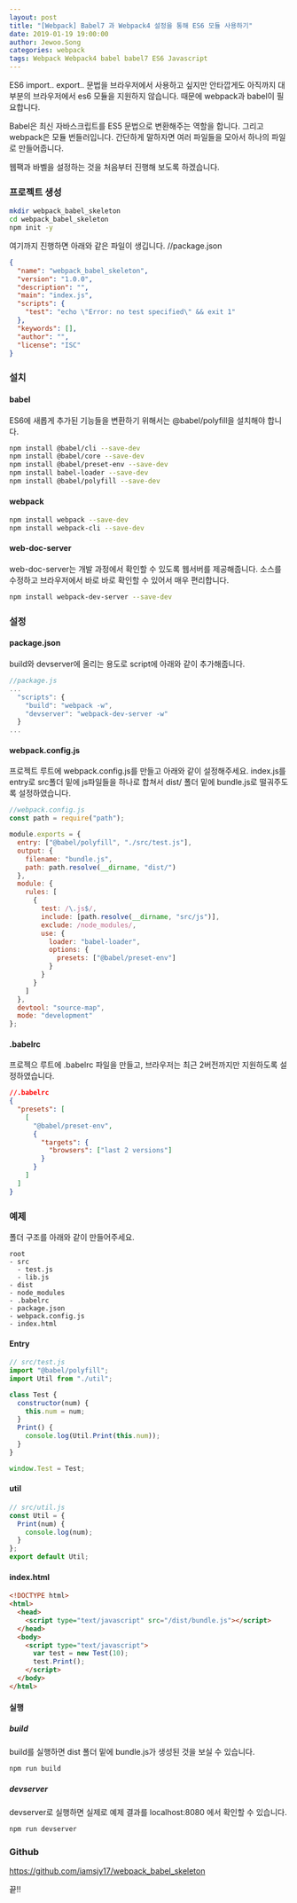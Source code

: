```yaml
---
layout: post
title: "[Webpack] Babel7 과 Webpack4 설정을 통해 ES6 모듈 사용하기"
date: 2019-01-19 19:00:00
author: Jewoo.Song
categories: webpack
tags: Webpack Webpack4 babel babel7 ES6 Javascript
---
```


ES6 import.. export.. 문법을 브라우저에서 사용하고 싶지만 안타깝게도 아직까지 대부분의 브라우저에서 es6 모듈을 지원하지 않습니다.
때문에 webpack과 babel이 필요합니다.

Babel은 최신 자바스크립트를 ES5 문법으로 변환해주는 역할을 합니다.
그리고 webpack은 모듈 번들러입니다. 간단하게 말하자면 여러 파일들을 모아서 하나의 파일로 만들어줍니다.

웹팩과 바벨을 설정하는 것을 처음부터 진행해 보도록 하겠습니다.

### 프로젝트 생성

```bash
mkdir webpack_babel_skeleton
cd webpack_babel_skeleton
npm init -y
```

여기까지 진행하면 아래와 같은 파일이 생깁니다.
//package.json

```json
{
  "name": "webpack_babel_skeleton",
  "version": "1.0.0",
  "description": "",
  "main": "index.js",
  "scripts": {
    "test": "echo \"Error: no test specified\" && exit 1"
  },
  "keywords": [],
  "author": "",
  "license": "ISC"
}
```

### 설치

#### babel

ES6에 새롭게 추가된 기능들을 변환하기 위해서는 @babel/polyfill을 설치해야 합니다.

```bash
npm install @babel/cli --save-dev
npm install @babel/core --save-dev
npm install @babel/preset-env --save-dev
npm install babel-loader --save-dev
npm install @babel/polyfill --save-dev
```

#### webpack

```bash
npm install webpack --save-dev
npm install webpack-cli --save-dev
```

#### web-doc-server

web-doc-server는 개발 과정에서 확인할 수 있도록 웹서버를 제공해줍니다.
소스를 수정하고 브라우저에서 바로 바로 확인할 수 있어서 매우 편리합니다.

```bash
npm install webpack-dev-server --save-dev
```

### 설정

#### package.json

build와 devserver에 올리는 용도로 script에 아래와 같이 추가해줍니다.

```js
//package.js
...
  "scripts": {
    "build": "webpack -w",
    "devserver": "webpack-dev-server -w"
  }
...
```

#### webpack.config.js

프로젝트 루트에 webpack.config.js를 만들고 아래와 같이 설정해주세요.
index.js를 entry로 src폴더 밑에 js파일들을 하나로 합쳐서 dist/ 폴더 밑에 bundle.js로 떨궈주도록 설정하였습니다.

```js
//webpack.config.js
const path = require("path");

module.exports = {
  entry: ["@babel/polyfill", "./src/test.js"],
  output: {
    filename: "bundle.js",
    path: path.resolve(__dirname, "dist/")
  },
  module: {
    rules: [
      {
        test: /\.js$/,
        include: [path.resolve(__dirname, "src/js")],
        exclude: /node_modules/,
        use: {
          loader: "babel-loader",
          options: {
            presets: ["@babel/preset-env"]
          }
        }
      }
    ]
  },
  devtool: "source-map",
  mode: "development"
};
```

#### .babelrc

프로젝으 루트에 .babelrc 파일을 만들고, 브라우저는 최근 2버전까지만 지원하도록 설정하였습니다.

```json
//.babelrc
{
  "presets": [
    [
      "@babel/preset-env",
      {
        "targets": {
          "browsers": ["last 2 versions"]
        }
      }
    ]
  ]
}
```

### 예제

폴더 구조를 아래와 같이 만들어주세요.

```
root
- src
  - test.js
  - lib.js
- dist
- node_modules
- .babelrc
- package.json
- webpack.config.js
- index.html
```

#### Entry

```js
// src/test.js
import "@babel/polyfill";
import Util from "./util";

class Test {
  constructor(num) {
    this.num = num;
  }
  Print() {
    console.log(Util.Print(this.num));
  }
}

window.Test = Test;
```

#### util

```js
// src/util.js
const Util = {
  Print(num) {
    console.log(num);
  }
};
export default Util;
```

#### index.html

```html
<!DOCTYPE html>
<html>
  <head>
    <script type="text/javascript" src="/dist/bundle.js"></script>
  </head>
  <body>
    <script type="text/javascript">
      var test = new Test(10);
      test.Print();
    </script>
  </body>
</html>
```

#### 실행

##### build

build를 실행하면 dist 폴더 밑에 bundle.js가 생성된 것을 보실 수 있습니다.

```bash
npm run build
```

##### devserver

devserver로 실행하면 실제로 예제 결과를 localhost:8080 에서 확인할 수 있습니다.

```bash
npm run devserver
```

### Github

https://github.com/iamsjy17/webpack_babel_skeleton

끝!!

